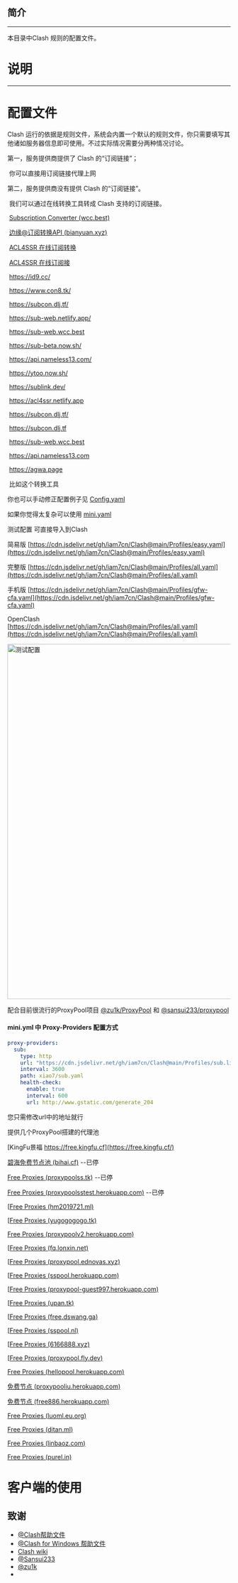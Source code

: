 ## 简介

---

本目录中Clash 规则的配置文件。

# 说明 

---

# 配置文件

Clash 运行的依据是规则文件，系统会内置一个默认的规则文件，你只需要填写其他诸如服务器信息即可使用。不过实际情况需要分两种情况讨论。

第一，服务提供商提供了 Clash 的“订阅链接”；

​        你可以直接用订阅链接代理上网

第二，服务提供商没有提供 Clash 的“订阅链接”。

​         我们可以通过在线转换工具转成 Clash 支持的订阅链接。

​         [Subscription Converter (wcc.best)](https://sub-web.wcc.best/)

​         [边缘@订阅转换API (bianyuan.xyz)](https://bianyuan.xyz/)

​         [ACL4SSR 在线订阅转换](https://acl4ssr-sub.github.io/)

​         [ACL4SSR 在线订阅接](https://acl4ssr.netlify.app/)

​         https://id9.cc/

​         https://www.con8.tk/

​         https://subcon.dlj.tf/

​         https://sub-web.netlify.app/

​         https://sub-web.wcc.best

​         https://sub-beta.now.sh/

​         https://api.nameless13.com/

​         https://ytoo.now.sh/

​         https://sublink.dev/

​         https://acl4ssr.netlify.app

​         https://subcon.dlj.tf/

​         https://subcon.dlj.tf

​         https://sub-web.wcc.best

​         https://api.nameless13.com

​         https://agwa.page

​         比如这个转换工具

你也可以手动修正配置例子见  [Config.yaml](https://cdn.jsdelivr.net/gh/iam7cn/Clash@main/Profiles/config.yaml)

如果你觉得太复杂可以使用 [mini.yaml](https://cdn.jsdelivr.net/gh/iam7cn/Clash@main/Profiles/mini.yaml)

测试配置  可直接导入到Clash

简易版 [https://cdn.jsdelivr.net/gh/iam7cn/Clash@main/Profiles/easy.yaml](https://cdn.jsdelivr.net/gh/iam7cn/Clash@main/Profiles/easy.yaml)

完整版 [https://cdn.jsdelivr.net/gh/iam7cn/Clash@main/Profiles/all.yaml](https://cdn.jsdelivr.net/gh/iam7cn/Clash@main/Profiles/all.yaml)

手机版 [https://cdn.jsdelivr.net/gh/iam7cn/Clash@main/Profiles/gfw-cfa.yaml](https://cdn.jsdelivr.net/gh/iam7cn/Clash@main/Profiles/gfw-cfa.yaml)

OpenClash [https://cdn.jsdelivr.net/gh/iam7cn/Clash@main/Profiles/all.yaml](https://cdn.jsdelivr.net/gh/iam7cn/Clash@main/Profiles/all.yaml)

<img src="https://user-images.githubusercontent.com/23691239/115669902-63774d80-a37b-11eb-8912-7a8930a128be.png" alt="测试配置" width="800">


配合目前很流行的ProxyPool项目 [@zu1k/ProxyPool](https://github.com/zu1k/proxypool) 和 [@sansui233/proxypool](https://github.com/sansui233/proxypool)

#### mini.yml 中 Proxy-Providers 配置方式

```yaml
proxy-providers:
  sub:
    type: http
    url: "https://cdn.jsdelivr.net/gh/iam7cn/Clash@main/Profiles/sub.list" # 替换自己的节点
    interval: 3600
    path: xiao7/sub.yaml
    health-check:
      enable: true
      interval: 600
      url: http://www.gstatic.com/generate_204
```

您只需修改url中的地址就行

提供几个ProxyPool搭建的代理池

[KingFu景福 https://free.kingfu.cf](https://free.kingfu.cf/)

[碧海免费节点池 (bihai.cf)](https://bihai.cf/) --已停

[Free Proxies (proxypoolss.tk)](https://proxypoolss.tk) --已停

[Free Proxies (proxypoolsstest.herokuapp.com)](https://proxypoolsstest.herokuapp.com/) --已停

[[Free Proxies (hm2019721.ml)](https://hm2019721.ml/)

[[Free Proxies (yugogogogo.tk)](https://www.yugogogogo.tk/)

[Free Proxies (proxypoolv2.herokuapp.com)](https://proxypoolv2.herokuapp.com/)

[[Free Proxies (fq.lonxin.net)](https://fq.lonxin.net/)

[[Free Proxies (proxypool.ednovas.xyz)](https://proxypool.ednovas.xyz/)

[[Free Proxies (sspool.herokuapp.com)](https://sspool.herokuapp.com/)

[[Free Proxies (proxypool-guest997.herokuapp.com)](https://proxypool-guest997.herokuapp.com/)

[[Free Proxies (upan.tk)](https://upan.tk/)

[[Free Proxies (free.dswang.ga)](https://free.dswang.ga/)

[[Free Proxies (sspool.nl)](https://sspool.nl/)

[[Free Proxies (6166888.xyz)](https://6166888.xyz/)

[[Free Proxies (proxypool.fly.dev)](https://proxypool.fly.dev/clash/proxies)

[Free Proxies (hellopool.herokuapp.com)](https://hellopool.herokuapp.com/)

[免费节点 (proxypooliu.herokuapp.com)](https://proxypooliu.herokuapp.com/)

[免费节点 (free886.herokuapp.com)](https://free886.herokuapp.com/)

[Free Proxies (luoml.eu.org)](https://emby.luoml.eu.org/)

[Free Proxies (ditan.ml)](https://ditan.ml/)

[Free Proxies (linbaoz.com)](https://www.linbaoz.com/)

[Free Proxies (purel.in)](https://proxy.purel.in/)





# 客户端的使用


## 致谢

- [@Clash帮助文件](https://lancellc.gitbook.io/clash/)
- [@Clash for Windows 帮助文件](https://docs.cfw.lbyczf.com/)
- [Clash wiki](https://github.com/Dreamacro/clash/wiki/premium-core-features)
- [@Sansui233](https://github.com/Sansui233/proxypool)
- [@zu1k](https://github.com/zu1k)
- 
